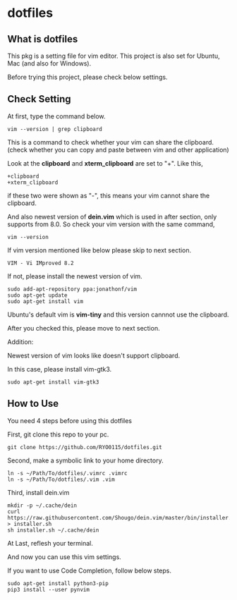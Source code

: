 # dotfiles
## What is dotfiles
This pkg is a setting file for vim editor.
This project is also set for Ubuntu, Mac (and also for Windows).

Before trying this project, please check below settings.

## Check Setting
At first, type the command below.

	vim --version | grep clipboard

This is a command to check whether your vim can share the clipboard.
(check whether you can copy and paste between vim and other application)

Look at the **clipboard** and **xterm_clipboard** are set to "+".
Like this, 

	+clipboard
	+xterm_clipboard

if these two were shown as "-", this means your vim cannot share the clipboard.

And also newest version of **dein.vim** which is used in after section, only supports from 8.0.
So check your vim version with the same command,

	vim --version

If vim version mentioned like below please skip to next section.

	VIM - Vi IMproved 8.2

If not, please install the newest version of vim.

	sudo add-apt-repository ppa:jonathonf/vim
	sudo apt-get update
	sudo apt-get install vim

Ubuntu's default vim is **vim-tiny** and this version cannnot use the clipboard.

After you checked this, please move to next section.

Addition:

Newest version of vim looks like doesn't support clipboard.

In this case, please install vim-gtk3.

	sudo apt-get install vim-gtk3


## How to Use
You need 4 steps before using this dotfiles

First, git clone this repo to your pc.

	git clone https://github.com/RYO0115/dotfiles.git

Second, make a symbolic link to your home directory.

	ln -s ~/Path/To/dotfiles/.vimrc .vimrc
	ln -s ~/Path/To/dotfiles/.vim .vim

Third, install dein.vim

	mkdir -p ~/.cache/dein
	curl https://raw.githubusercontent.com/Shougo/dein.vim/master/bin/installer.sh > installer.sh
	sh installer.sh ~/.cache/dein

At Last, reflesh your terminal.

And now you can use this vim settings.

If you want to use Code Completion, follow below steps.

	sudo apt-get install python3-pip
	pip3 install --user pynvim


